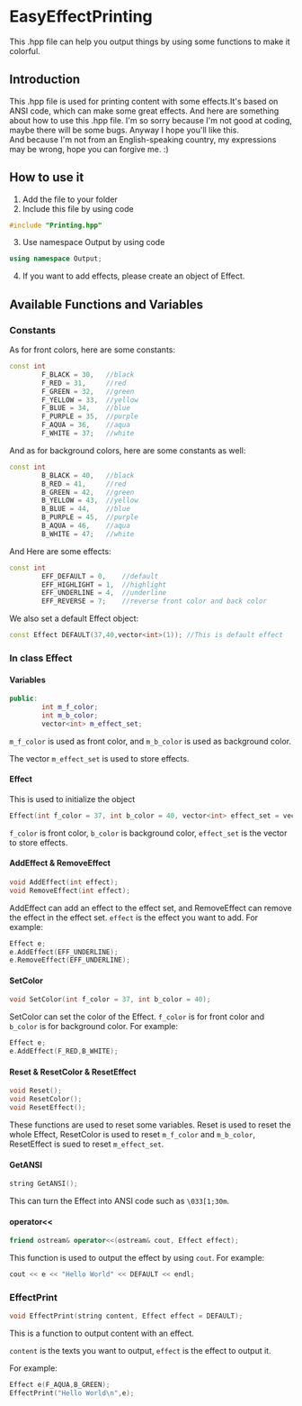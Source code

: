 # EasyEffectPrinting
This .hpp file can help you output things by using some functions to make it colorful. 

## Introduction
This .hpp file is used for printing content with some effects.It's based on ANSI code, which can make some great effects. And here are something about how to use this .hpp file.
I'm so sorry because I'm not good at coding, maybe there will be some bugs. Anyway I hope you'll like this.  
And because I'm not from an English-speaking country, my expressions may be wrong, hope you can forgive me. :)

## How to use it
1. Add the file to your folder
2. Include this file by using code 
```C++
#include "Printing.hpp"
```
3. Use namespace Output by using code 
```C++
using namespace Output;
```
4. If you want to add effects, please create an object of Effect.

## Available Functions and Variables
### Constants
As for front colors, here are some constants:
```C++
const int
		F_BLACK = 30,   //black
		F_RED = 31,     //red
		F_GREEN = 32,   //green
		F_YELLOW = 33,  //yellow
		F_BLUE = 34,    //blue
		F_PURPLE = 35,  //purple
		F_AQUA = 36,    //aqua
		F_WHITE = 37;   //white
```

And as for background colors, here are some constants as well:
```C++
const int
		B_BLACK = 40,   //black
		B_RED = 41,     //red
		B_GREEN = 42,   //green
		B_YELLOW = 43,  //yellow
		B_BLUE = 44,    //blue
		B_PURPLE = 45,  //purple
		B_AQUA = 46,    //aqua
		B_WHITE = 47;   //white
```

And Here are some effects:
```C++
const int
		EFF_DEFAULT = 0,    //default
		EFF_HIGHLIGHT = 1,  //highlight
		EFF_UNDERLINE = 4,  //underline
		EFF_REVERSE = 7;    //reverse front color and back color
```

We also set a default Effect object:
```C++
const Effect DEFAULT(37,40,vector<int>(1)); //This is default effect
```

### In class Effect
#### Variables
```C++
public:
		int m_f_color;
		int m_b_color;
		vector<int> m_effect_set;
```
`m_f_color` is used as front color, and `m_b_color` is used as background color.

The vector `m_effect_set` is used to store effects.

#### Effect
This is used to initialize the object
```C++
Effect(int f_color = 37, int b_color = 40, vector<int> effect_set = vector<int>(1,1));
```
`f_color` is front color, `b_color` is background color, `effect_set` is the vector to store effects.

#### AddEffect & RemoveEffect
```C++
void AddEffect(int effect);
void RemoveEffect(int effect);
```
AddEffect can add an effect to the effect set, and RemoveEffect can remove the effect in the effect set.
`effect` is the effect you want to add.
For example:
```C++
Effect e;
e.AddEffect(EFF_UNDERLINE);
e.RemoveEffect(EFF_UNDERLINE);
```

#### SetColor
```C++
void SetColor(int f_color = 37, int b_color = 40);
```
SetColor can set the color of the Effect.
`f_color` is for front color and `b_color` is for background color.
For example:
```C++
Effect e;
e.AddEffect(F_RED,B_WHITE);
```

#### Reset & ResetColor & ResetEffect
```C++
void Reset();
void ResetColor();
void ResetEffect();
```
These functions are used to reset some variables.
Reset is used to reset the whole Effect,
ResetColor is used to reset `m_f_color` and `m_b_color`,
ResetEffect is sued to reset `m_effect_set`.

#### GetANSI
```C++
string GetANSI();
```
This can turn the Effect into ANSI code such as `\033[1;30m`.

#### operator<<
```C++
friend ostream& operator<<(ostream& cout, Effect effect);
```
This function is used to output the effect by using `cout`.
For example:
```C++
cout << e << "Hello World" << DEFAULT << endl;
```

### EffectPrint
```C++
void EffectPrint(string content, Effect effect = DEFAULT);
```
This is a function to output content with an effect.

`content` is the texts you want to output, `effect` is the effect to output it.

For example:
```C++
Effect e(F_AQUA,B_GREEN);
EffectPrint("Hello World\n",e);
```

